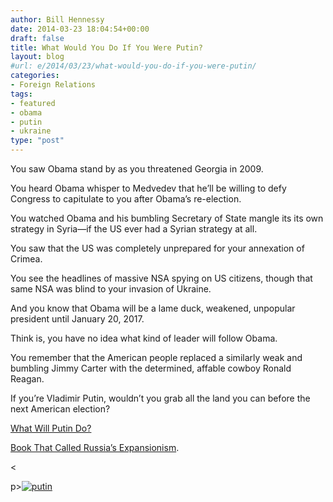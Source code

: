 ```yaml
---
author: Bill Hennessy
date: 2014-03-23 18:04:54+00:00
draft: false
title: What Would You Do If You Were Putin?
layout: blog
#url: e/2014/03/23/what-would-you-do-if-you-were-putin/
categories:
- Foreign Relations
tags:
- featured
- obama
- putin
- ukraine
type: "post"
---
```


You saw Obama stand by as you threatened Georgia in 2009.

You heard Obama whisper to Medvedev that he’ll be willing to defy Congress to capitulate to you after Obama’s re-election.

You watched Obama and his bumbling Secretary of State mangle its its own strategy in Syria—if the US ever had a Syrian strategy at all.

You saw that the US was completely unprepared for your annexation of Crimea.

You see the headlines of massive NSA spying on US citizens, though that same NSA was blind to your invasion of Ukraine.

And you know that Obama will be a lame duck, weakened, unpopular president until January 20, 2017.

Think is, you have no idea what kind of leader will follow Obama.

You remember that the American people replaced a similarly weak and bumbling Jimmy Carter with the determined, affable cowboy Ronald Reagan.

If you’re Vladimir Putin, wouldn’t you grab all the land you can before the next American election?



[What Will Putin Do?](https://hennessysview.com/2014/03/17/will-putin/)

[Book That Called Russia’s Expansionism](https://hennessysview.com/2014/03/16/predicted-russias-ukraine-adventure-polands-next/).

<

p>[![putin](https://hennessysview.com/wp-content/uploads/2014/03/putin_thumb.jpg)
](https://hennessysview.com/wp-content/uploads/2014/03/putin1.jpg)
